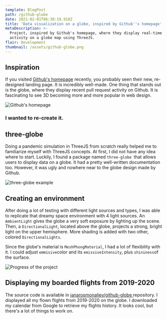 ```yaml
---
template: BlogPost
path: /github-globe
date: 2021-02-01T06:30:19.918Z
title: 'Data visualization on a globe, inspired by Github''s homepage'
metaDescription: >-
  Project, inspired by Github's homepage, where they display real-time Github
  activity on a globe map using ThreeJS.
flair: Development
thumbnail: /assets/github-globe.png
---
```

## Inspiration

If you visited [Github's homepage](github.com/home) recently, you probably seen their new, re-designed landing page. It is incredibly well-made. One thing that stands out is the globe, where they display recent pull request activity on Github. It is fascinating to see 3D becoming more and more popular in web design.

![Github's homepage](/assets/github-home.png "Github's homepage")

### I wanted to re-create it.

## three-globe

Doing a pandemic simulation in ThreeJS from scratch really helped me to familiarize myself with ThreeJS concepts. At first, I did not have any idea where to start. Luckily, I found a package named `three-globe `that allows users to display data on a globe. It had a pretty well-written documentation too. However, it was ugly and nowhere near to the globe design made by Github.

![three-globe example](/assets/three-globe.png "three-globe example")

## Creating an environment

After doing a lot of testing with different light sources and types, I was able to replicate that dreamy space environment with 4 light sources. An `AmbientLight` gives the globe a very soft exposure by lighting up the scene. Then, a `DirectionalLight`, located above the globe, projects a strong, bright light on the upper hemisphere. More shading is added with two other, colored `DirectionalLights`.

Since the globe's material is `MeshPhongMaterial`, I had a lot of flexibility with it. I could adjust `emmisive`color and its `emissiveIntensity`, plus `shininess`of the surface.

![Progress of the project](/assets/github-globe.gif "GitHub-globe, deconstrucred")

## Displaying my boarded flights from 2019-2020

The source code is available in [janarosmonaliev/github-globe ](https://github.com/janarosmonaliev/github-globe)repository. I displayed all my flown flights from 2019-2020 on the globe. I downloaded my calendar from Google to retrieve my flights history. It looks cool, but there's a lot of things to work on.
